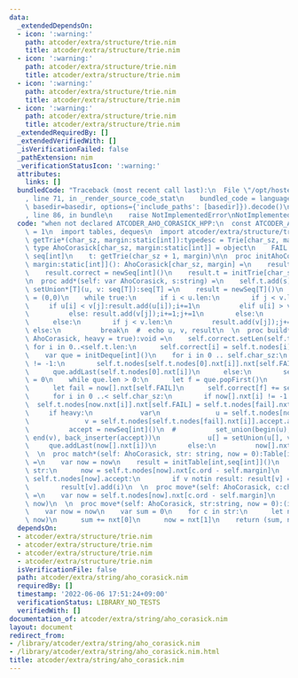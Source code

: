 ```yaml
---
data:
  _extendedDependsOn:
  - icon: ':warning:'
    path: atcoder/extra/structure/trie.nim
    title: atcoder/extra/structure/trie.nim
  - icon: ':warning:'
    path: atcoder/extra/structure/trie.nim
    title: atcoder/extra/structure/trie.nim
  - icon: ':warning:'
    path: atcoder/extra/structure/trie.nim
    title: atcoder/extra/structure/trie.nim
  - icon: ':warning:'
    path: atcoder/extra/structure/trie.nim
    title: atcoder/extra/structure/trie.nim
  _extendedRequiredBy: []
  _extendedVerifiedWith: []
  _isVerificationFailed: false
  _pathExtension: nim
  _verificationStatusIcon: ':warning:'
  attributes:
    links: []
  bundledCode: "Traceback (most recent call last):\n  File \"/opt/hostedtoolcache/Python/3.10.5/x64/lib/python3.10/site-packages/onlinejudge_verify/documentation/build.py\"\
    , line 71, in _render_source_code_stat\n    bundled_code = language.bundle(stat.path,\
    \ basedir=basedir, options={'include_paths': [basedir]}).decode()\n  File \"/opt/hostedtoolcache/Python/3.10.5/x64/lib/python3.10/site-packages/onlinejudge_verify/languages/nim.py\"\
    , line 86, in bundle\n    raise NotImplementedError\nNotImplementedError\n"
  code: "when not declared ATCODER_AHO_CORASICK_HPP:\n  const ATCODER_AHO_CORASICK_HPP*\
    \ = 1\n  import tables, deques\n  import atcoder/extra/structure/trie\n\n  template\
    \ getTrie*(char_sz, margin:static[int]):typedesc = Trie[char_sz, margin]\n\n \
    \ type AhoCorasick[char_sz, margin:static[int]] = object\n    FAIL: int\n    correct:\
    \ seq[int]\n    t: getTrie(char_sz + 1, margin)\n\n  proc initAhoCorasick*[char_sz,\
    \ margin:static[int]](): AhoCorasick[char_sz, margin] =\n    result.FAIL = char_sz\n\
    \    result.correct = newSeq[int]()\n    result.t = initTrie[char_sz + 1, margin]()\n\
    \n  proc add*(self: var AhoCorasick, s:string) =\n    self.t.add(s)\n\n  proc\
    \ setUnion*[T](u, v: seq[T]):seq[T] =\n    result = newSeq[T]()\n    var (i,j)\
    \ = (0,0)\n    while true:\n      if i < u.len:\n        if j < v.len:\n     \
    \     if u[i] < v[j]:result.add(u[i]);i+=1\n          elif u[i] > v[j]:result.add(v[j]);j+=1\n\
    \          else: result.add(v[j]);i+=1;j+=1\n        else:\n          result.add(u[i]);i+=1\n\
    \      else:\n        if j < v.len:\n          result.add(v[j]);j+=1\n       \
    \ else:\n          break\n  #  echo u, v, result\n  \n  proc build*(self: var\
    \ AhoCorasick, heavy = true):void =\n    self.correct.setLen(self.t.len)\n   \
    \ for i in 0..<self.t.len:\n      self.correct[i] = self.t.nodes[i].accept.len\n\
    \    var que = initDeque[int]()\n    for i in 0 .. self.char_sz:\n      if self.t.nodes[0].nxt[i]\
    \ != -1:\n        self.t.nodes[self.t.nodes[0].nxt[i]].nxt[self.FAIL] = 0\n  \
    \      que.addLast(self.t.nodes[0].nxt[i])\n      else:\n        self.t.nodes[0].nxt[i]\
    \ = 0\n    while que.len > 0:\n      let f = que.popFirst()\n      var now = self.t.nodes[f].addr\n\
    \      let fail = now[].nxt[self.FAIL]\n      self.correct[f] += self.correct[fail]\n\
    \      for i in 0 ..< self.char_sz:\n        if now[].nxt[i] != -1:\n        \
    \  self.t.nodes[now.nxt[i]].nxt[self.FAIL] = self.t.nodes[fail].nxt[i]\n     \
    \     if heavy:\n            var\n              u = self.t.nodes[now.nxt[i]].accept.addr\n\
    \              v = self.t.nodes[self.t.nodes[fail].nxt[i]].accept.addr\n  #  \
    \          accept = newSeq[int]()\n  #          set_union(begin(u), end(u), begin(v),\
    \ end(v), back_inserter(accept))\n            u[] = setUnion(u[], v[])\n     \
    \     que.addLast(now[].nxt[i])\n        else:\n          now[].nxt[i] = self.t.nodes[fail].nxt[i]\n\
    \  \n  proc match*(self: AhoCorasick, str: string, now = 0):Table[int,seq[int]]\
    \ =\n    var now = now\n    result = initTable[int,seq[int]]()\n    for i, c in\
    \ str:\n      now = self.t.nodes[now].nxt[c.ord - self.margin]\n      for v in\
    \ self.t.nodes[now].accept:\n        if v notin result: result[v] = newSeq[int]()\n\
    \        result[v].add(i)\n  \n  proc move*(self: AhoCorasick, c:char, now = 0):(int,int)\
    \ =\n    var now = self.t.nodes[now].nxt[c.ord - self.margin]\n    return (self.correct[now],\
    \ now)\n  \n  proc move*(self: AhoCorasick, str:string, now = 0):(int,int) =\n\
    \    var now = now\n    var sum = 0\n    for c in str:\n      let nxt = self.move(c,\
    \ now)\n      sum += nxt[0]\n      now = nxt[1]\n    return (sum, now)\n"
  dependsOn:
  - atcoder/extra/structure/trie.nim
  - atcoder/extra/structure/trie.nim
  - atcoder/extra/structure/trie.nim
  - atcoder/extra/structure/trie.nim
  isVerificationFile: false
  path: atcoder/extra/string/aho_corasick.nim
  requiredBy: []
  timestamp: '2022-06-06 17:51:24+09:00'
  verificationStatus: LIBRARY_NO_TESTS
  verifiedWith: []
documentation_of: atcoder/extra/string/aho_corasick.nim
layout: document
redirect_from:
- /library/atcoder/extra/string/aho_corasick.nim
- /library/atcoder/extra/string/aho_corasick.nim.html
title: atcoder/extra/string/aho_corasick.nim
---
```

